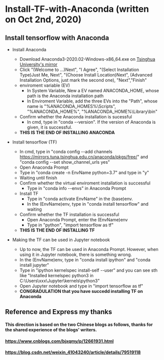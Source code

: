 # Install-TF-with-Anaconda (written on Oct 2nd, 2020)
## Install tensorflow with Anaconda
* Install Anaconda
  * Download Anaconda3-2020.02-Windows-x86_64.exe on [Tsinghua University's mirror](https://mirrors.tuna.tsinghua.edu.cn/anaconda/archive/)
  * Click "(Welcome to ...)Next", "I Agree", "(Select Installation Type)Just Me, Next", "(Choose Install Location)Next", (Advanced Installation Options, just mark the second one), "Next","Finish"
  * enviroment variable (EV)
    * In System Variable, New a EV named ANACONDA_HOME, whose path is the Anaconda installation path
    * In Enviroment Variable, add the three EVs into the "Path", whose name is "%ANACONDA_HOMES%\Scripts", "%ANACONDA_HOME%", "%ANACONDA_HOME%\Library\bin"
  * Confirm whether the Anaconda installation is sucessful
    * In cmd, type in "conda --version". If the version of Anaconda is given, it is successful.
  * **THIS IS THE END OF INSTALLING ANACONDA**

* Install tensorflow (TF)
  * In cmd, type in "conda config --add channels https://mirrors.tuna.tsinghua.edu.cn/anaconda/pkgs/free/" and "conda config --set show_channel_urls yes"
  * Open Anaconda Prompt
  * Type in "conda create -n EnvName python=3.7" and type in "y"
  * Waiting until finish
  * Confirm whether the virtual enviroment installation is successful
    * Type in "conda info --envs" in Anaconda Prompt
  * Install TF
    * Type in "conda activate EnvName" in the (base)env.
    * In the (EnvName)env, type in "conda install tensorflow" and waiting
  * Confirm whether the TF installation is successful
    * Open Anaconda Prompt, enter the (EnvName)env
    * Type in "python", "import tensorflow as tf" 
  * **THIS IS THE END OF INSTALLING TF**

* Making the TF can be used in Jupyter notebook
    * Up to now, the TF can be used in Anaconda Prompt. However, when using it in Jupyter notebook, there is something wrong.
  * In the (EnvName)env, type in "conda install ipython" and "conda install jupyter"
  * Type in "ipython kernelspec install-self --user" and you can see sth like "Installed kernelspec python3 in C:\Users\xxx\Jupyter\kernels\python3"
  * Open Jupyter notebook and type in "import tensorflow as tf"
  * **CONGRADULATION that you have succedd installing TF on Anaconda**
  
## Reference and Express my thanks
#### This direction is based on the two Chinese blogs as follows, thanks for the shared experience of the blogs' writers.
#### https://www.cnblogs.com/bjxqmy/p/12661931.html
#### https://blog.csdn.net/weixin_41043240/article/details/79519118
